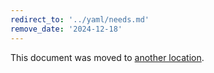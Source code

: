 ```yaml
---
redirect_to: '../yaml/needs.md'
remove_date: '2024-12-18'
---
```


<!-- markdownlint-disable -->

This document was moved to [another location](../yaml/needs.md).

<!-- This redirect file can be deleted after <2024-12-18>. -->
<!-- Redirects that point to other docs in the same project expire in three months. -->
<!-- Redirects that point to docs in a different project or site (for example, link is not relative and starts with `https:`) expire in one year. -->
<!-- Before deletion, see: https://docs.gitlab.com/ee/development/documentation/redirects.html -->
